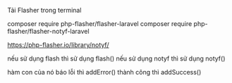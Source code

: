 Tải Flasher trong terminal

composer require php-flasher/flasher-laravel
composer require php-flasher/flasher-notyf-laravel


https://php-flasher.io/library/notyf/

nếu sử dụng flash thì sử dụng flash()
nếu sử dụng notyf thì sử dụng notyf()

hàm con của nó báo lỗi thì addError() thành công thì addSuccess()